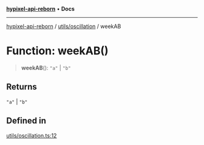 [**hypixel-api-reborn**](../../../README.md) • **Docs**

***

[hypixel-api-reborn](../../../modules.md) / [utils/oscillation](../README.md) / weekAB

# Function: weekAB()

> **weekAB**(): `"a"` \| `"b"`

## Returns

`"a"` \| `"b"`

## Defined in

[utils/oscillation.ts:12](https://github.com/Kathund/REBORN-docs-TEST/blob/226e7f6a62bb6bca87ef0828ac84e9098d59f860/src/utils/oscillation.ts#L12)
